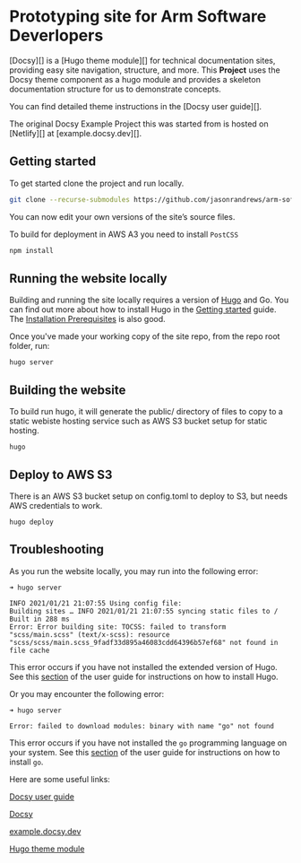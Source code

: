 # Prototyping site for Arm Software Deverlopers

[Docsy][] is a [Hugo theme module][] for technical documentation sites, providing easy
site navigation, structure, and more. This **Project** uses the Docsy
theme component as a hugo module and provides a skeleton documentation structure for us to demonstrate concepts.

You can find detailed theme instructions in the [Docsy user guide][].

The original Docsy Example Project this was started from is hosted on [Netlify][] at [example.docsy.dev][].

## Getting started

To get started clone the project and run locally.

```bash
git clone --recurse-submodules https://github.com/jasonrandrews/arm-software-developers.git
```

You can now edit your own versions of the site’s source files.

To build for deployment in AWS A3 you need to install `PostCSS`

```bash
npm install
```

## Running the website locally

Building and running the site locally requires a version of [Hugo](https://gohugo.io) and Go. 
You can find out more about how to install Hugo in the
[Getting started](https://www.docsy.dev/docs/getting-started/#prerequisites-and-installation) guide.
The [Installation Prerequisites](https://www.docsy.dev/docs/get-started/docsy-as-module/installation-prerequisites/) is also good.

Once you've made your working copy of the site repo, from the repo root folder, run:

```
hugo server
```

## Building the website 

To build run hugo, it will generate the public/ directory of files to copy to a static webiste hosting service such as AWS S3 bucket setup for static hosting.

```
hugo
```

## Deploy to AWS S3

There is an AWS S3 bucket setup on config.toml to deploy to S3, but needs AWS credentials to work. 

```
hugo deploy
```

## Troubleshooting

As you run the website locally, you may run into the following error:

```
➜ hugo server

INFO 2021/01/21 21:07:55 Using config file: 
Building sites … INFO 2021/01/21 21:07:55 syncing static files to /
Built in 288 ms
Error: Error building site: TOCSS: failed to transform "scss/main.scss" (text/x-scss): resource "scss/scss/main.scss_9fadf33d895a46083cdd64396b57ef68" not found in file cache
```

This error occurs if you have not installed the extended version of Hugo.
See this [section](https://www.docsy.dev/docs/get-started/docsy-as-module/installation-prerequisites/#install-hugo) of the user guide for instructions on how to install Hugo.

Or you may encounter the following error:

```
➜ hugo server

Error: failed to download modules: binary with name "go" not found
```

This error occurs if you have not installed the `go` programming language on your system.
See this [section](https://www.docsy.dev/docs/get-started/docsy-as-module/installation-prerequisites/#install-go-language) of the user guide for instructions on how to install `go`.

Here are some useful links:

[Docsy user guide](https://docsy.dev/docs)

[Docsy](https://github.com/google/docsy)

[example.docsy.dev](https://example.docsy.dev)

[Hugo theme module](https://gohugo.io/hugo-modules/use-modules/#use-a-module-for-a-theme)
